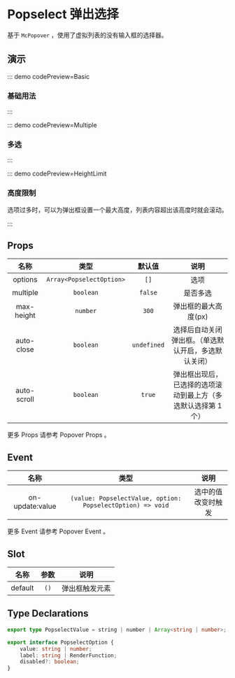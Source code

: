 <script setup>
import Basic from '@/popselect/demos/DemoBasic.vue'
import Multiple from '@/popselect/demos/DemoMultiple.vue'
import HeightLimit from '@/popselect/demos/DemoHeightLimit.vue'
import { McTextLink } from 'meetcode-ui'
</script>

# Popselect 弹出选择

基于 `McPopover` ，使用了虚拟列表的没有输入框的选择器。

## 演示

::: demo codePreview=Basic

### 基础用法

<Basic />
:::

::: demo codePreview=Multiple

### 多选

<Multiple />
:::

::: demo codePreview=HeightLimit

### 高度限制

选项过多时，可以为弹出框设置一个最大高度，列表内容超出该高度时就会滚动。

<HeightLimit />
:::

## Props

|    名称     |           类型           |   默认值    |                             说明                              |
| :---------: | :----------------------: | :---------: | :-----------------------------------------------------------: |
|   options   | `Array<PopselectOption>` |    `[]`     |                             选项                              |
|  multiple   |        `boolean`         |   `false`   |                           是否多选                            |
| max-height  |         `number`         |    `300`    |                     弹出框的最大高度(px)                      |
| auto-close  |        `boolean`         | `undefined` |     选择后自动关闭弹出框。（单选默认开启，多选默认关闭）      |
| auto-scroll |        `boolean`         |   `true`    | 弹出框出现后，已选择的选项滚动到最上方（多选默认选择第 1 个） |

更多 Props 请参考 <McTextLink to="Popover#props">Popover Props</McTextLink> 。

## Event

|      名称       |                            类型                            |        说明        |
| :-------------: | :--------------------------------------------------------: | :----------------: |
| on-update:value | `(value: PopselectValue, option: PopselectOption) => void` | 选中的值改变时触发 |

更多 Event 请参考 <McTextLink to="Popover#event">Popover Event</McTextLink> 。

## Slot

|  名称   | 参数 |      说明      |
| :-----: | :--: | :------------: |
| default | `()` | 弹出框触发元素 |

## Type Declarations

```ts
export type PopselectValue = string | number | Array<string | number>;

export interface PopselectOption {
    value: string | number;
    label: string | RenderFunction;
    disabled?: boolean;
}
```
